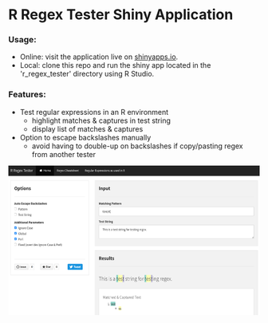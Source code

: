 # R Regex Tester Shiny Application

### Usage:

   * Online: visit the application live on [shinyapps.io](https://spannbaueradam.shinyapps.io/r_regex_tester/).
   * Local:  clone this repo and run the shiny app located in the 'r_regex_tester' directory using R Studio.
   
### Features:
   * Test regular expressions in an R environment
      * highlight matches & captures in test string
      * display list of matches & captures
   * Option to escape backslashes manually
      * avoid having to double-up on backslashes if copy/pasting regex from another tester

<p align="center"><img align="center" height="300" src="readme/r_regex_app_screenshot.png">
</p>
